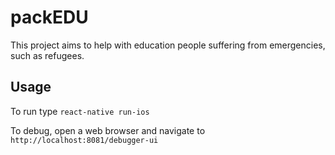 # packEDU

This project aims to help with education people suffering from emergencies, such as refugees.

## Usage

To run type `react-native run-ios`

To debug, open a web browser and navigate to `http://localhost:8081/debugger-ui`
